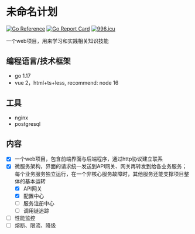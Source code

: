 # 未命名计划

[![Go Reference](https://pkg.go.dev/badge/github.com/mats9693/unnamed_plan.svg)](https://pkg.go.dev/github.com/mats9693/unnamed_plan)
[![Go Report Card](https://goreportcard.com/badge/github.com/mats9693/unnamed_plan)](https://goreportcard.com/report/github.com/mats9693/unnamed_plan)
[![996.icu](https://img.shields.io/badge/link-996.icu-red.svg)](https://996.icu)

一个web项目，用来学习和实践相关知识技能

## 编程语言/技术框架

- go 1.17
- vue 2，html+ts+less, recommend: node 16

## 工具

- nginx
- postgresql

## 内容

- [x] 一个web项目，包含前端界面与后端程序，通过http协议建立联系
- [x] 微服务架构，界面的请求统一发送到API网关、网关再转发到给各业务服务；每个业务服务独立运行，在一个非核心服务故障时，其他服务还能支撑项目整体的基本运转
  - [x] API网关
  - [x] 配置中心
  - [ ] 服务注册中心
  - [ ] 调用链追踪
- [ ] 性能监控
- [ ] 熔断、限流、降级
